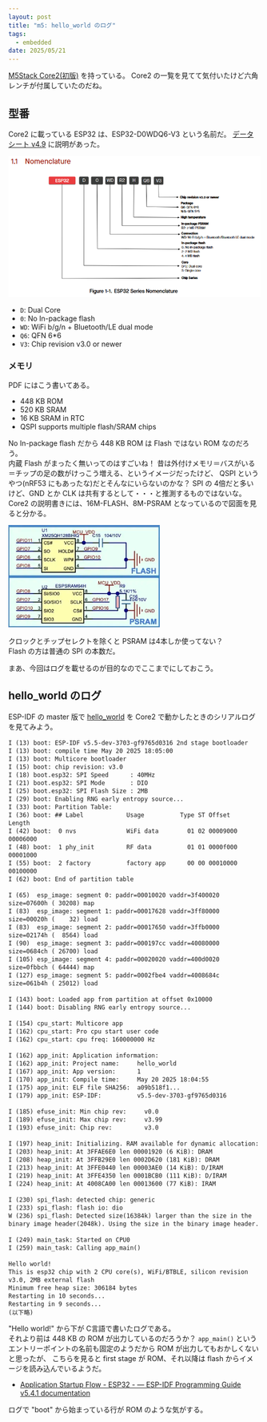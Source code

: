 ```yaml
---
layout: post
title: "m5: hello_world のログ"
tags:
  - embedded
date: 2025/05/21
---
```


[M5Stack Core2(初版)](https://docs.m5stack.com/ja/core/core2) を持っている。
Core2 の一覧を見てて気付いたけど六角レンチが付属していたのだね。

## 型番

Core2 に載っている ESP32 は、ESP32-D0WDQ6-V3 という名前だ。
[データシート v4.9](https://www.espressif.com/sites/default/files/documentation/esp32_datasheet_en.pdf) に説明があった。

![image](images/20250521a-1.png)

* `D`: Dual Core
* `0`: No In-package flash
* `WD`: WiFi b/g/n + Bluetooth/LE dual mode
* `Q6`: QFN 6*6
* `V3`: Chip revision v3.0 or newer

### メモリ

PDF にはこう書いてある。

* 448 KB ROM
* 520 KB SRAM
* 16 KB SRAM in RTC
* QSPI supports multiple flash/SRAM chips

No In-package flash だから 448 KB ROM は Flash ではない ROM なのだろう。  
内蔵 Flash がまったく無いってのはすごいね！ 
昔は外付けメモリ＝バスがいる＝チップの足の数がけっこう増える、というイメージだったけど、
QSPI というやつ(nRF53 にもあったな)だとそんなにいらないのかな？ 
SPI の 4倍だと多いけど、GND とか CLK は共有するとして・・・と推測するものではないな。
Core2 の説明書きには、16M-FLASH、8M-PSRAM となっているので図面を見ると分かる。

![image](images/20250521a-2.png)

クロックとチップセレクトを除くと PSRAM は4本しか使ってない？  
Flash の方は普通の SPI の本数だ。

まあ、今回はログを載せるのが目的なのでここまでにしておこう。

## hello_world のログ

ESP-IDF の master 版で [hello_world](https://github.com/espressif/esp-idf/tree/f9765d03162efd48feece14a4949de66356e00ae/examples/get-started/hello_world) を Core2 で動かしたときのシリアルログを見てみよう。

```log
I (13) boot: ESP-IDF v5.5-dev-3703-gf9765d0316 2nd stage bootloader
I (13) boot: compile time May 20 2025 18:05:00
I (13) boot: Multicore bootloader
I (15) boot: chip revision: v3.0
I (18) boot.esp32: SPI Speed      : 40MHz
I (21) boot.esp32: SPI Mode       : DIO
I (25) boot.esp32: SPI Flash Size : 2MB
I (29) boot: Enabling RNG early entropy source...
I (33) boot: Partition Table:
I (36) boot: ## Label            Usage          Type ST Offset   Length
I (42) boot:  0 nvs              WiFi data        01 02 00009000 00006000
I (48) boot:  1 phy_init         RF data          01 01 0000f000 00001000
I (55) boot:  2 factory          factory app      00 00 00010000 00100000
I (62) boot: End of partition table

I (65)  esp_image: segment 0: paddr=00010020 vaddr=3f400020 size=07600h ( 30208) map
I (83)  esp_image: segment 1: paddr=00017628 vaddr=3ff80000 size=00020h (    32) load
I (83)  esp_image: segment 2: paddr=00017650 vaddr=3ffb0000 size=02174h (  8564) load
I (90)  esp_image: segment 3: paddr=000197cc vaddr=40080000 size=0684ch ( 26700) load
I (105) esp_image: segment 4: paddr=00020020 vaddr=400d0020 size=0fbbch ( 64444) map
I (127) esp_image: segment 5: paddr=0002fbe4 vaddr=4008684c size=061b4h ( 25012) load

I (143) boot: Loaded app from partition at offset 0x10000
I (144) boot: Disabling RNG early entropy source...

I (154) cpu_start: Multicore app
I (162) cpu_start: Pro cpu start user code
I (162) cpu_start: cpu freq: 160000000 Hz

I (162) app_init: Application information:
I (162) app_init: Project name:     hello_world
I (167) app_init: App version:      1
I (170) app_init: Compile time:     May 20 2025 18:04:55
I (175) app_init: ELF file SHA256:  a09b518f1...
I (179) app_init: ESP-IDF:          v5.5-dev-3703-gf9765d0316

I (185) efuse_init: Min chip rev:     v0.0
I (189) efuse_init: Max chip rev:     v3.99
I (193) efuse_init: Chip rev:         v3.0

I (197) heap_init: Initializing. RAM available for dynamic allocation:
I (203) heap_init: At 3FFAE6E0 len 00001920 (6 KiB): DRAM
I (208) heap_init: At 3FFB29E0 len 0002D620 (181 KiB): DRAM
I (213) heap_init: At 3FFE0440 len 00003AE0 (14 KiB): D/IRAM
I (219) heap_init: At 3FFE4350 len 0001BCB0 (111 KiB): D/IRAM
I (224) heap_init: At 4008CA00 len 00013600 (77 KiB): IRAM

I (230) spi_flash: detected chip: generic
I (233) spi_flash: flash io: dio
W (236) spi_flash: Detected size(16384k) larger than the size in the binary image header(2048k). Using the size in the binary image header.

I (249) main_task: Started on CPU0
I (259) main_task: Calling app_main()

Hello world!
This is esp32 chip with 2 CPU core(s), WiFi/BTBLE, silicon revision v3.0, 2MB external flash
Minimum free heap size: 306184 bytes
Restarting in 10 seconds...
Restarting in 9 seconds...
(以下略)
```

"Hello world!" から下が C言語で書いたログである。  
それより前は 448 KB の ROM が出力しているのだろうか？ 
`app_main()` というエントリーポイントの名前も固定のようだから ROM が出力してもおかしくないと思ったが、
こちらを見ると first stage が ROM、それ以降は flash からイメージを読み込んでいるようだ。

* [Application Startup Flow - ESP32 - — ESP-IDF Programming Guide v5.4.1 documentation](https://docs.espressif.com/projects/esp-idf/en/stable/esp32/api-guides/startup.html)

ログで "boot" から始まっている行が ROM のような気がする。
